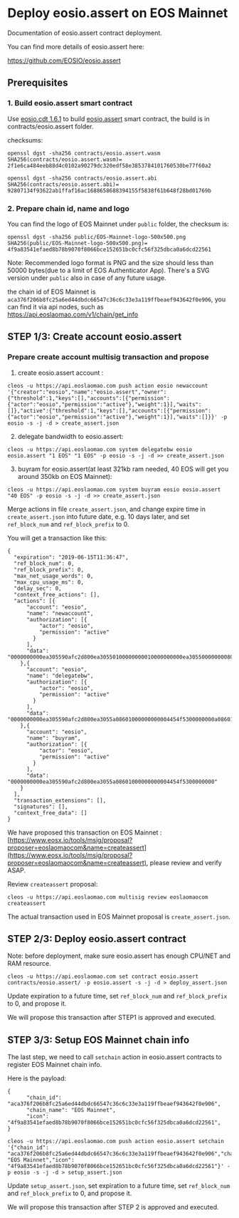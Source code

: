 # Deploy eosio.assert on EOS Mainnet

Documentation of eosio.assert contract deployment.

You can find more details of eosio.assert here:

https://github.com/EOSIO/eosio.assert

## Prerequisites

### 1. Build eosio.assert smart contract

Use [eosio.cdt 1.6.1]([https://github.com/EOSIO/eosio.cdt/tree/v1.6.1](https://github.com/EOSIO/eosio.cdt/tree/v1.6.1)) to build [eosio.assert]([https://github.com/EOSIO/eosio.assert](https://github.com/EOSIO/eosio.assert)) smart contract, the build is in contracts/eosio.assert folder.

checksums:

```
openssl dgst -sha256 contracts/eosio.assert.wasm
SHA256(contracts/eosio.assert.wasm)= 2f1e6ca484eeb88d4c0102a90279dc320edf58e3853784101760530be77f60a2
```

```
openssl dgst -sha256 contracts/eosio.assert.abi
SHA256(contracts/eosio.assert.abi)= 92807134f93622ab1ffaf16ac1688658688394155f5838f61b648f28bd01769b
```

### 2. Prepare chain id, name and logo

You can find the logo of EOS Mainnet under `public` folder, the checksum is:

```
openssl dgst -sha256 public/EOS-Mainnet-logo-500x500.png
SHA256(public/EOS-Mainnet-logo-500x500.png)= 4f9a83541efaed8b78b9070f8066bce152651bc0cfc56f325dbca0a6dcd22561
```
Note: Recommended logo format is PNG and the size should less than 50000 bytes(due to a limit of EOS Authenticator App). There's a SVG version under `public` also in case of any future usage.

the chain id of EOS Mainnet is `aca376f206b8fc25a6ed44dbdc66547c36c6c33e3a119ffbeaef943642f0e906`, you can find it via api nodes, such as https://api.eoslaomao.com/v1/chain/get_info


## STEP 1/3: Create account eosio.assert

### Prepare create account multisig transaction and propose

1. create eosio.assert account :
```
cleos -u https://api.eoslaomao.com push action eosio newaccount '{"creator":"eosio","name":"eosio.assert","owner":{"threshold":1,"keys":[],"accounts":[{"permission":{"actor":"eosio","permission":"active"},"weight":1}],"waits":[]},"active":{"threshold":1,"keys":[],"accounts":[{"permission":{"actor":"eosio","permission":"active"},"weight":1}],"waits":[]}}' -p eosio -s -j -d > create_assert.json
```

2. delegate bandwidth to eosio.assert:
```
cleos -u https://api.eoslaomao.com system delegatebw eosio eosio.assert "1 EOS" "1 EOS" -p eosio -s -j -d >> create_assert.json
```

3. buyram for eosio.assert(at least 321kb ram needed, 40 EOS will get you around 350kb on EOS Mainnet):
```
cleos -u https://api.eoslaomao.com system buyram eosio eosio.assert "40 EOS" -p eosio -s -j -d >> create_assert.json
```


Merge actions in file `create_assert.json`, and change expire time in `create_assert.json` into future date, e.g. 10 days later, and set `ref_block_num` and `ref_block_prefix` to 0.

You will get a transaction like this:

```
{
  "expiration": "2019-06-15T11:36:47",
  "ref_block_num": 0,
  "ref_block_prefix": 0,
  "max_net_usage_words": 0,
  "max_cpu_usage_ms": 0,
  "delay_sec": 0,
  "context_free_actions": [],
  "actions": [{
      "account": "eosio",
      "name": "newaccount",
      "authorization": [{
          "actor": "eosio",
          "permission": "active"
        }
      ],
      "data": "0000000000ea305590afc2d800ea30550100000000010000000000ea30550000000080ab26a70100000100000000010000000000ea305500000000a8ed3232010000"
    },{
      "account": "eosio",
      "name": "delegatebw",
      "authorization": [{
          "actor": "eosio",
          "permission": "active"
        }
      ],
      "data": "0000000000ea305590afc2d800ea3055a08601000000000004454f5300000000a08601000000000004454f530000000000"
    },{
      "account": "eosio",
      "name": "buyram",
      "authorization": [{
          "actor": "eosio",
          "permission": "active"
        }
      ],
      "data": "0000000000ea305590afc2d800ea3055a08601000000000004454f5300000000"
    }
  ],
  "transaction_extensions": [],
  "signatures": [],
  "context_free_data": []
}
```

We have proposed this transaction on EOS Mainnet : [https://www.eosx.io/tools/msig/proposal?proposer=eoslaomaocom&name=createassert](https://www.eosx.io/tools/msig/proposal?proposer=eoslaomaocom&name=createassert), please review and verify ASAP. 

Review `createassert` proposal:

```
cleos -u https://api.eoslaomao.com multisig review eoslaomaocom createassert
```

The actual transaction used in EOS Mainnet proposal is `create_assert.json`.


## STEP 2/3: Deploy eosio.assert contract

Note: before deployment, make sure eosio.assert has enough CPU/NET and RAM resource.

```
cleos -u https://api.eoslaomao.com set contract eosio.assert contracts/eosio.assert/ -p eosio.assert -s -j -d > deploy_assert.json
```

Update expiration to a future time, set `ref_block_num` and `ref_block_prefix` to 0, and propose it. 

We will propose this transaction after STEP1 is approved and executed.



## STEP 3/3: Setup EOS Mainnet chain info

The last step, we need to call `setchain` action in eosio.assert contracts to register EOS Mainnet chain info.

Here is the payload:

```
{
      "chain_id": "aca376f206b8fc25a6ed44dbdc66547c36c6c33e3a119ffbeaef943642f0e906",
      "chain_name": "EOS Mainnet",
      "icon": "4f9a83541efaed8b78b9070f8066bce152651bc0cfc56f325dbca0a6dcd22561",
}
```

```
cleos -u https://api.eoslaomao.com push action eosio.assert setchain '{"chain_id": "aca376f206b8fc25a6ed44dbdc66547c36c6c33e3a119ffbeaef943642f0e906","chain_name": "EOS Mainnet","icon": "4f9a83541efaed8b78b9070f8066bce152651bc0cfc56f325dbca0a6dcd22561"}' -p eosio -s -j -d > setup_assert.json
```


Update `setup_assert.json`, set expiration to a future time, set `ref_block_num` and `ref_block_prefix` to 0, and propose it. 

We will propose this transaction after STEP 2 is approved and executed.
